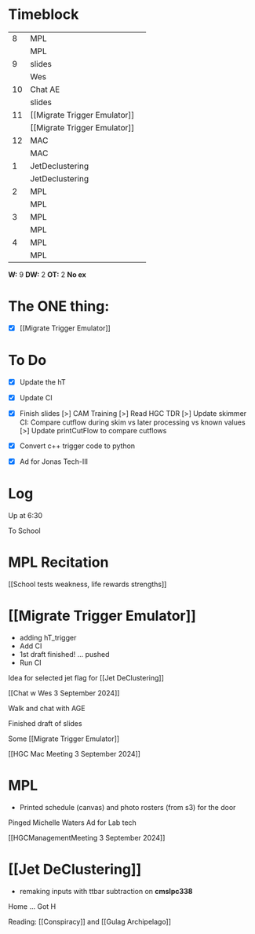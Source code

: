 # Timeblock

|     |                              |     |
| --- | ---------------------------- | --- |
| 8   | MPL                          |     |
|     | MPL                          |     |
| 9   | slides                       |     |
|     | Wes                          |     |
| 10  | Chat AE                      |     |
|     | slides                       |     |
| 11  | [[Migrate Trigger Emulator]] |     |
|     | [[Migrate Trigger Emulator]] |     |
| 12  | MAC                          |     |
|     | MAC                          |     |
| 1   | JetDeclustering              |     |
|     | JetDeclustering              |     |
| 2   | MPL                          |     |
|     | MPL                          |     |
| 3   | MPL                          |     |
|     | MPL                          |     |
| 4   | MPL                          |     |
|     | MPL                          |     |

**W:** 9 
**DW:** 2
**OT:** 2
**No ex**

# The ONE thing: 
- [x] [[Migrate Trigger Emulator]]


# To Do
- [x] Update the hT 
- [x] Update CI
- [x] Finish slides
[>] CAM Training
[>] Read HGC TDR
[>] Update skimmer CI: Compare cutflow during skim vs later processing vs known values
[>] Update printCutFlow to compare cutflows
- [x] Convert c++ trigger code to python
- [x] Ad for Jonas Tech-III


# Log

Up at 6:30

To School

# MPL Recitation 

[[School tests weakness, life rewards strengths]]

# [[Migrate Trigger Emulator]]
- adding hT_trigger
- Add CI
- 1st draft finished! ... pushed
- Run CI 

Idea for selected jet flag for [[Jet DeClustering]]

[[Chat w Wes 3 September 2024]]

Walk and chat with AGE

Finished draft of slides

Some [[Migrate Trigger Emulator]]

[[HGC Mac Meeting 3 September 2024]]

# MPL
- Printed schedule (canvas) and photo rosters (from s3) for the door

Pinged Michelle Waters Ad for Lab tech

[[HGCManagementMeeting 3 September 2024]]

# [[Jet DeClustering]]
 - remaking inputs with ttbar subtraction on **cmslpc338** 

Home ... Got H

Reading: [[Conspiracy]] and [[Gulag Archipelago]]
